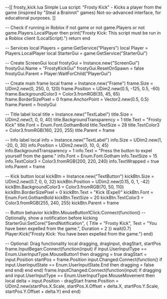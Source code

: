 --[[
    frosty_kick.lua
    Simple Lua script: "Frosty Kick" - Kicks a player from the game (inspired by "Steal a Brainrot" games)
    Not-so-advanced interface, for educational purposes.
]]

-- Check if running in Roblox
if not game or not game.Players or not game.Players.LocalPlayer then
    print("Frosty Kick: This script must be run in a Roblox client (LocalScript).")
    return
end

-- Services
local Players = game:GetService("Players")
local Player = Players.LocalPlayer
local StarterGui = game:GetService("StarterGui")

-- Create ScreenGui
local frostyGui = Instance.new("ScreenGui")
frostyGui.Name = "FrostyKickGui"
frostyGui.ResetOnSpawn = false
frostyGui.Parent = Player:WaitForChild("PlayerGui")

-- Create main frame
local frame = Instance.new("Frame")
frame.Size = UDim2.new(0, 250, 0, 120)
frame.Position = UDim2.new(0.5, -125, 0.5, -60)
frame.BackgroundColor3 = Color3.fromRGB(35, 45, 65)
frame.BorderSizePixel = 0
frame.AnchorPoint = Vector2.new(0.5, 0.5)
frame.Parent = frostyGui

-- Title label
local title = Instance.new("TextLabel")
title.Size = UDim2.new(1, 0, 0, 40)
title.BackgroundTransparency = 1
title.Text = "Frosty Kick"
title.Font = Enum.Font.GothamBold
title.TextSize = 28
title.TextColor3 = Color3.fromRGB(160, 220, 255)
title.Parent = frame

-- Info label
local info = Instance.new("TextLabel")
info.Size = UDim2.new(1, -20, 0, 30)
info.Position = UDim2.new(0, 10, 0, 45)
info.BackgroundTransparency = 1
info.Text = "Press the button to expel yourself from the game."
info.Font = Enum.Font.Gotham
info.TextSize = 15
info.TextColor3 = Color3.fromRGB(200, 220, 240)
info.TextWrapped = true
info.Parent = frame

-- Kick button
local kickBtn = Instance.new("TextButton")
kickBtn.Size = UDim2.new(0.7, 0, 0, 32)
kickBtn.Position = UDim2.new(0.15, 0, 1, -42)
kickBtn.BackgroundColor3 = Color3.fromRGB(70, 50, 110)
kickBtn.BorderSizePixel = 0
kickBtn.Text = "Kick (Expel)"
kickBtn.Font = Enum.Font.GothamBold
kickBtn.TextSize = 20
kickBtn.TextColor3 = Color3.fromRGB(255, 240, 255)
kickBtn.Parent = frame

-- Button behavior
kickBtn.MouseButton1Click:Connect(function()
    -- Optionally, show a notification before kicking
    StarterGui:SetCore("SendNotification", {
        Title = "Frosty Kick",
        Text = "You have been expelled from the game.",
        Duration = 2
    })
    wait(0.7)
    Player:Kick("Frosty Kick: You have been expelled from the game.")
end)

-- Optional: Drag functionality
local dragging, dragInput, dragStart, startPos
frame.InputBegan:Connect(function(input)
    if input.UserInputType == Enum.UserInputType.MouseButton1 then
        dragging = true
        dragStart = input.Position
        startPos = frame.Position
        input.Changed:Connect(function()
            if input.UserInputState == Enum.UserInputState.End then
                dragging = false
            end
        end)
    end
end)
frame.InputChanged:Connect(function(input)
    if dragging and input.UserInputType == Enum.UserInputType.MouseMovement then
        local delta = input.Position - dragStart
        frame.Position = UDim2.new(startPos.X.Scale, startPos.X.Offset + delta.X, startPos.Y.Scale, startPos.Y.Offset + delta.Y)
    end
end)
